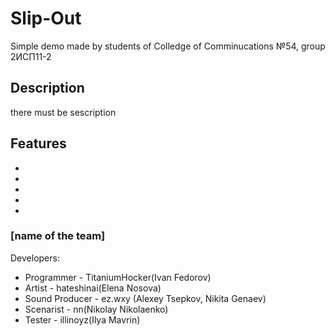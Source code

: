 # Slip-Out

Simple demo made by students of Colledge of Comminucations №54, group 2ИСП11-2

## Description

there must be sescription

## Features

 -
 -
 -
 -
 -

### [name of the team]

Developers:
- Programmer - TitaniumHocker(Ivan Fedorov)
- Artist - hateshinai(Elena Nosova)
- Sound Producer - ez.wxy (Alexey Tsepkov, Nikita Genaev)
- Scenarist -  nn(Nikolay Nikolaenko)
- Tester - illinoyz(Ilya Mavrin)
